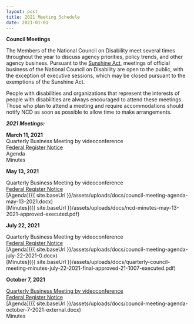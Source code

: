 ```yaml
---
layout: post
title: 2021 Meeting Schedule
date: 2021-01-01
---
```

**Council Meetings**

The Members of the National Council on Disability meet several times throughout the year to discuss agency priorities, policy trends, and other agency business. Pursuant to the [Sunshine Act](http://www.gsa.gov/graphics/ogp/SunshineAct_R2B-x3-g_0Z5RDZ-i34K-pR.pdf), meetings of official business of the National Council on Disability are open to the public, with the exception of executive sessions, which may be closed pursuant to the exemptions of the Sunshine Act.

People with disabilities and organizations that represent the interests of people with disabilities are always encouraged to attend these meetings. Those who plan to attend a meeting and require accommodations should notify NCD as soon as possible to allow time to make arrangements.

***2021 Meetings:***

**March 11, 2021**\
Quarterly Business Meeting by videoconference\
[Federal Register Notice](https://www.federalregister.gov/documents/2021/02/26/2021-04207/sunshine-act-meetings)\
Agenda\
Minutes

**May 13, 2021**

Quarterly Business Meeting by videoconference\
[Federal Register Notice](https://www.federalregister.gov/documents/2021/04/28/2021-08917/sunshine-act-meetings)\
[Agenda]({{ site.baseUrl }}/assets/uploads/docs/council-meeting-agenda-may-13-2021.docx)\
[Minutes]({{ site.baseUrl }}/assets/uploads/docs/ncd-minutes-may-13-2021-approved-executed.pdf)

**July 22, 2021**

Quarterly Business Meeting by videoconference\
[Federal Register Notice](https://www.federalregister.gov/documents/2021/07/09/2021-14764/sunshine-act-meetings)\
[Agenda]({{ site.baseUrl }}/assets/uploads/docs/council-meeting-agenda-july-22-2021-0.docx)\
[Minutes]({{ site.baseUrl }}/assets/uploads/docs/quarterly-council-meeting-minutes-july-22-2021-final-approved-21-1007-executed.pdf)

**October 7, 2021**

[Quarterly Business Meeting by videoconference](https://ncd.gov/events/2021/upcoming-council-meeting)\
[Federal Register Notice](https://www.federalregister.gov/documents/2021/09/22/2021-20643/sunshine-act-meetings)\
[Agenda]({{ site.baseUrl }}/assets/uploads/docs/council-meeting-agenda-october-7-2021-external.docx)\
Minutes
